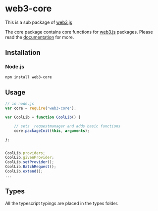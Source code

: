 # web3-core

This is a sub package of [web3.js][repo]

The core package contains core functions for [web3.js][repo] packages. Please
read the [documentation][docs] for more.

## Installation

### Node.js

```bash
npm install web3-core
```

## Usage

```js
// in node.js
var core = require('web3-core');

var CoolLib = function CoolLib() {

    // sets _requestmanager and adds basic functions
    core.packageInit(this, arguments);

};


CoolLib.providers;
CoolLib.givenProvider;
CoolLib.setProvider();
CoolLib.BatchRequest();
CoolLib.extend();
...
```

[docs]: http://web3js.readthedocs.io/en/1.0/
[repo]: https://github.com/ethereum/web3.js

## Types

All the typescript typings are placed in the types folder.

[docs]: http://web3js.readthedocs.io/en/1.0/
[repo]: https://github.com/ethereum/web3.js
